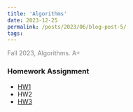 ```yaml
---
title: 'Algorithms'
date: 2023-12-25
permalink: /posts/2023/06/blog-post-5/
tags:
---
```


<span style = "font-size:14px; color: gray;"> Fall 2023, Algorithms. A+ </span>
 

### Homework Assignment
  * [HW1](/files/Algorithms/HW1.zip)
  * HW2
  * [HW3](/files/Algorithms/HW3.zip)